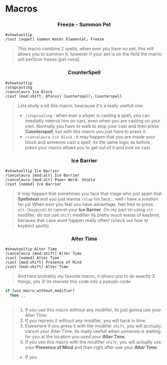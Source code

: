 # Macros

<h3 align="center"> Freeze - Summon Pet </h3>

```
#showtooltip
/cast [nopet] Summon Water Elemental; Freeze
```

> This macro combine 2 spells, when ever you have no pet, this will allows you to summon it; however if your pet is on the field the macro will perform freeze (*pet nova*).

<h3 align="center"> CounterSpell </h3>

```
#showtooltip
/stopcasting
/cancelaura Ice Block
/cast [mod:shift, @focus] Counterspell; Counterspell
```

> Lets study a bit this macro, beacause it's a really usefull one. 
> - `/stopcasting` : when ever a player is casting a spell, you can imediatly interrut him on cast, even when you are casting on your own. Normally you have to walk to stop your cast and then press **Counterspell**, but with this macro you just have to press it.
> - `/cancelaura Ice Block` : it may happen that you are inside your block and someone cast a spell, its the same logic as before, press your macro allows you to get out of it and lock on cast.

<h3 align="center"> Ice Barrier </h3>

```
#showtooltip Ice Barrier
/cancelaura [mod:alt] Ice Barrier
/cancelaura [mod:alt] Power Word: Shield
/cast [nomod] Ice Barrier
```

> It may happen that sometimes you face that mage who just spam that **Spellsteal** and you just wanna `/slap` his face... well i have a solution for ya! When ever you feel you have advantage, feel free to press `alt-[Keybind]` to cancel your **Ice Barrier**. On my part im using `alt` modifier, do not use `shift` modifier its pretty much waste of keybind, because that case wont happen really often! (*check out how to keybind spells*).

<h3 align="center"> Alter Time </h3>

```
#showtooltip Alter Time
/cancelaura [mod:shift] Alter Time
/cast [nomod] Alter Time
/cast [mod:shift] Presence of Mind
/cast [mod:shift] Alter Time
```

> And here probably my favorite macro, it allows you to do exactly 3 things, yes 3! Im rewrote this code into a pseudo-code
```Pascal
if (use_macro_without_modifier)
  Then ..
  
```


> 1. If you use this macro without any modifier, its just gonna use your Alter Time
>   1. If you repress it without any modifier, you will back in time.
>   1. Elsewhere if you press it with the modifier `shift`, you will acctualy cancel your Alter Time. Its really usefull when someone is waiting for you at the location you used your **Alter Time**.
> 1. If you use this macro with the modifier `shift`, you will actually use your **Presence of Mind** and then right after use your **Alter Time**.
>   - If you
